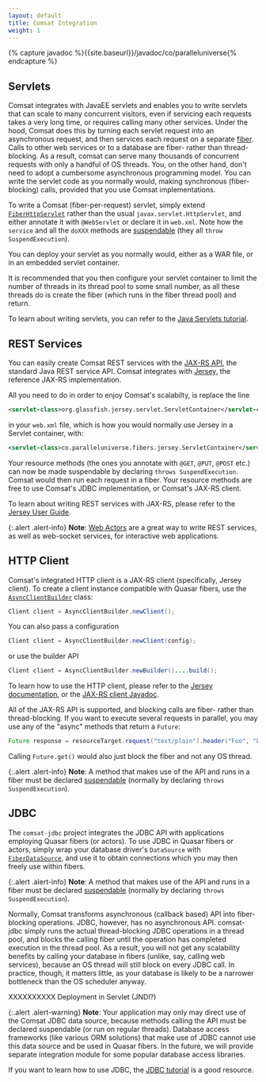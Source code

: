```yaml
---
layout: default
title: Comsat Integration
weight: 1
---
```


{% capture javadoc %}{{site.baseurl}}/javadoc/co/paralleluniverse{% endcapture %}

## Servlets

Comsat integrates with JavaEE servlets and enables you to write servlets that can scale to many concurrent visitors, even if servicing each requests takes a very long time, or requires calling many other services. Under the hood, Comsat does this by turning each servlet request into an asynchronous request, and then services each request on a separate [fiber](http://puniverse.github.io/quasar/manual/core.html#fibers). Calls to other web services or to a database are fiber- rather than thread-blocking. As a result, comsat can serve many thousands of concurrent requests with only a handful of OS threads. You, on the other hand, don't need to adopt a cumbersome asynchronous programming model. You can write the servlet code as you normally would, making synchronous (fiber-blocking) calls, provided that you use Comsat implementations.

To write a Comsat (fiber-per-request) servlet, simply extend [`FiberHttpServlet`]({{javadoc}}/fibers/servlet/FiberHttpServlet.html) rather than the usual `javax.servlet.HttpServlet`, and either annotate it with `@WebServlet` or declare it in `web.xml`. Note how the `service` and all the `doXXX` methods are [suspendable](http://puniverse.github.io/quasar/manual/core.html#fibers) (they all `throw SuspendExecution`).

You can deploy your servlet as you normally would, either as a WAR file, or in an embedded servlet container.

It is recommended that you then configure your servlet container to limit the number of threads in its thread pool to some small number, as all these threads do is create the fiber (which runs in the fiber thread pool) and return.

To learn about writing servlets, you can refer to the [Java Servlets tutorial](http://docs.oracle.com/javaee/7/tutorial/doc/servlets.htm).

## REST Services

You can easily create Comsat REST services with the [JAX-RS API](https://jax-rs-spec.java.net/nonav/2.0/apidocs/index.html), the standard Java REST service API. Comsat integrates with [Jersey](https://jersey.java.net/), the reference JAX-RS implementation. 

All you need to do in order to enjoy Comsat's scalabilty, is replace the line

~~~ xml
<servlet-class>org.glassfish.jersey.servlet.ServletContainer</servlet-class>
~~~

in your `web.xml` file, which is how you would normally use Jersey in a Servlet container, with:

~~~ xml
<servlet-class>co.paralleluniverse.fibers.jersey.ServletContainer</servlet-class>
~~~

Your resource methods (the ones you annotate with `@GET`, `@PUT`, `@POST` etc.) can now be made suspendable by declaring `throws SuspendExecution`. Comsat would then run each request in a fiber. Your resource methods are free to use Comsat's JDBC implementation, or Comsat's JAX-RS client.

To learn about writing REST services with JAX-RS, please refer to the [Jersey User Guide](https://jersey.java.net/documentation/latest/user-guide.html).

{:.alert .alert-info}
**Note**: [Web Actors](webactors.html) are a great way to write REST services, as well as web-socket services, for interactive web applications.

## HTTP Client

Comsat's integrated HTTP client is a JAX-RS client (specifically, Jersey client). To create a client instance compatible with Quasar fibers, use the [`AsyncClientBuilder`]({{javadoc}}/fibers/ws/rs/client/AsyncClientBuilder.html) class:

~~~ java
Client client = AsyncClientBuilder.newClient();
~~~

You can also pass a configuration

~~~ java
Client client = AsyncClientBuilder.newClient(config);
~~~

or use the builder API

~~~ java
Client client = AsyncClientBuilder.newBuilder()....build();
~~~

To learn how to use the HTTP client, please refer to the [Jersey documentation](https://jersey.java.net/documentation/latest/user-guide.html#client), or the [JAX-RS client Javadoc](http://docs.oracle.com/javaee/7/api/javax/ws/rs/client/package-summary.html).

All of the JAX-RS API is supported, and blocking calls are fiber- rather than thread-blocking. If you want to execute several requests in parallel, you may use any of the "async" methods that return a `Future`:

~~~ java
Future response = resourceTarget.request("text/plain").header("Foo", "bar").async().get(String.class);
~~~

Calling `Future.get()` would also just block the fiber and not any OS thread. 

{:.alert .alert-info}
**Note**: A method that makes use of the API and runs in a fiber must be declared [suspendable](http://puniverse.github.io/quasar/manual/core.html#fibers) (normally by declaring `throws SuspendExecution`).

## JDBC

The `comsat-jdbc` project integrates the JDBC API with applications employing Quasar fibers (or actors). To use JDBC in Quasar fibers or actors, simply wrap your database driver's `DataSource` with [`FiberDataSource`]({{javadoc}}/fibers/jdbc/FiberDataSource.html), and use it to obtain connections which you may then freely use within fibers.

{:.alert .alert-info}
**Note**: A method that makes use of the API and runs in a fiber must be declared [suspendable](http://puniverse.github.io/quasar/manual/core.html#fibers) (normally by declaring `throws SuspendExecution`).

Normally, Comsat transforms asynchronous (callback based) API into fiber-blocking operations. JDBC, however, has no asynchronous API. comsat-jdbc simply runs the actual thread-blocking JDBC operations in a thread pool, and blocks the calling fiber until the operation has completed execution in the thread pool. As a result, you will not get any scalability benefits by calling your database in fibers (unlike, say, calling web services), because an OS thread will still block on every JDBC call. In practice, though, it matters little, as your database is likely to be a narrower bottleneck than the OS scheduler anyway.


XXXXXXXXXX Deployment in Servlet (JNDI?)


{:.alert .alert-warning}
**Note**: Your application may only may direct use of the Comsat JDBC data source, because methods calling the API must be declared suspendable (or run on regular threads). Database access frameworks (like various ORM solutions) that make use of JDBC cannot use this data source and be used in Quasar fibers. In the future, we will provide separate integration module for some popular database access libraries.

If you want to learn how to use JDBC, the [JDBC tutorial](http://docs.oracle.com/javase/tutorial/jdbc/basics/) is a good resource.